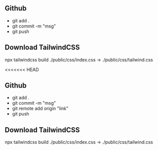 ## Github
- git add .
- git commit -m "msg"
- git push

## Download TailwindCSS
npx tailwindcss build ./public/css/index.css -> ./public/css/tailwind.css
    
<<<<<<< HEAD
## Github
- git add .
- git commit -m "msg"
- git remote add origin "link"
- git push

## Download TailwindCSS
npx tailwindcss build ./public/css/index.css -> ./public/css/tailwind.css
    

